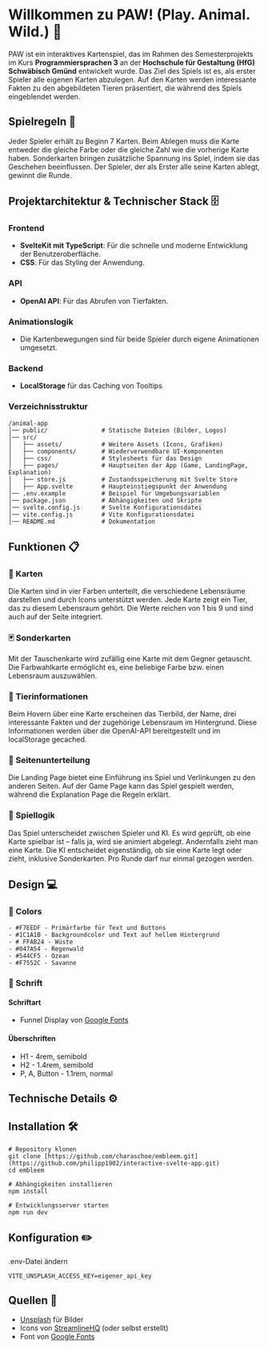 # Willkommen zu PAW! (Play. Animal. Wild.) 🐾

PAW ist ein interaktives Kartenspiel, das im Rahmen des Semesterprojekts im Kurs **Programmiersprachen 3** an der **Hochschule für Gestaltung (HfG) Schwäbisch Gmünd** entwickelt wurde. Das Ziel des Spiels ist es, als erster Spieler alle eigenen Karten abzulegen. Auf den Karten werden interessante Fakten zu den abgebildeten Tieren präsentiert, die während des Spiels eingeblendet werden.

## Spielregeln 🚨

Jeder Spieler erhält zu Beginn 7 Karten. Beim Ablegen muss die Karte entweder die gleiche Farbe oder die gleiche Zahl wie die vorherige Karte haben. Sonderkarten bringen zusätzliche Spannung ins Spiel, indem sie das Geschehen beeinflussen. Der Spieler, der als Erster alle seine Karten ablegt, gewinnt die Runde.

## Projektarchitektur & Technischer Stack 🗄

### Frontend

- **SvelteKit mit TypeScript**: Für die schnelle und moderne Entwicklung der Benutzeroberfläche.
- **CSS**: Für das Styling der Anwendung.

### API

- **OpenAI API**: Für das Abrufen von Tierfakten.

### Animationslogik

- Die Kartenbewegungen sind für beide Spieler durch eigene Animationen umgesetzt.

### Backend
- **LocalStorage** für das Caching von Tooltips

### Verzeichnisstruktur

```plaintext
/animal-app
│── public/               # Statische Dateien (Bilder, Logos)
│── src/
│   ├── assets/           # Weitere Assets (Icons, Grafiken)
│   ├── components/       # Wiederverwendbare UI-Komponenten
│   ├── css/              # Stylesheets für das Design
│   ├── pages/            # Hauptseiten der App (Game, LandingPage, Explanation)
│   ├── store.js          # Zustandsspeicherung mit Svelte Store
│   ├── App.svelte        # Haupteinstiegspunkt der Anwendung
│── .env.example          # Beispiel für Umgebungsvariablen
│── package.json          # Abhängigkeiten und Skripte
│── svelte.config.js      # Svelte Konfigurationsdatei
│── vite.config.js        # Vite Konfigurationsdatei
│── README.md             # Dokumentation
```

## Funktionen 📋

### 🎴 Karten
Die Karten sind in vier Farben unterteilt, die verschiedene Lebensräume darstellen und durch Icons unterstützt werden. Jede Karte zeigt ein Tier, das zu diesem Lebensraum gehört. Die Werte reichen von 1 bis 9 und sind auch auf der Seite integriert.

### 🃏 Sonderkarten
Mit der Tauschenkarte wird zufällig eine Karte mit dem Gegner getauscht. Die Farbwahlkarte ermöglicht es, eine beliebige Farbe bzw. einen Lebensraum auszuwählen.

### 🦥 Tierinformationen
Beim Hovern über eine Karte erscheinen das Tierbild, der Name, drei interessante Fakten und der zugehörige Lebensraum im Hintergrund. Diese Informationen werden über die OpenAI-API bereitgestellt und im localStorage gecached.

### 📖 Seitenunterteilung
Die Landing Page bietet eine Einführung ins Spiel und Verlinkungen zu den anderen Seiten. Auf der Game Page kann das Spiel gespielt werden, während die Explanation Page die Regeln erklärt.

### 🧠 Spiellogik
Das Spiel unterscheidet zwischen Spieler und KI. Es wird geprüft, ob eine Karte spielbar ist – falls ja, wird sie animiert abgelegt. Andernfalls zieht man eine Karte. Die KI entscheidet eigenständig, ob sie eine Karte legt oder zieht, inklusive Sonderkarten. Pro Runde darf nur einmal gezogen werden.

## Design 💻
### 🎨 Colors
```plaintext
- #F7EEDF - Primärfarbe für Text und Buttons
- #1C1A1B - Backgroundcolor und Text auf hellem Hintergrund
- # FFAB24 - Wüste
- #047A54 - Regenwald
- #544CF5 - Ozean
- #F7552C - Savanne
```
### 📜 Schrift
#### Schriftart
- Funnel Display von [Google Fonts](https://fonts.google.com/specimen/Funnel+Display?categoryFilters=Feeling:/Expressive/Calm)
#### Überschriften
- H1 - 4rem, semibold
- H2 - 1.4rem, semibold
- P, A, Button - 1.1rem, normal

## Technische Details ⚙

## Installation 🛠️
```plaintext
# Repository klonen
git clone [https://github.com/charaschoe/embleem.git](https://github.com/philipp1902/interactive-svelte-app.git)
cd embleem

# Abhängigkeiten installieren
npm install

# Entwicklungsserver starten
npm run dev
```

## Konfiguration ✏️

.env-Datei ändern
```plaintext
VITE_UNSPLASH_ACCESS_KEY=eigener_api_key
```

## Quellen 🔗
- [Unsplash](https://unsplash.com/de) für Bilder
- Icons von [StreamlineHQ](https://www.streamlinehq.com/icons/material-symbols-outlined-line) (oder selbst erstellt)
- Font von [Google Fonts](https://fonts.google.com/specimen/Funnel+Display?categoryFilters=Feeling:/Expressive/Calm)


